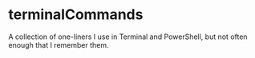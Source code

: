 # terminalCommands
A collection of one-liners I use in Terminal and PowerShell, but not often enough that I remember them.
